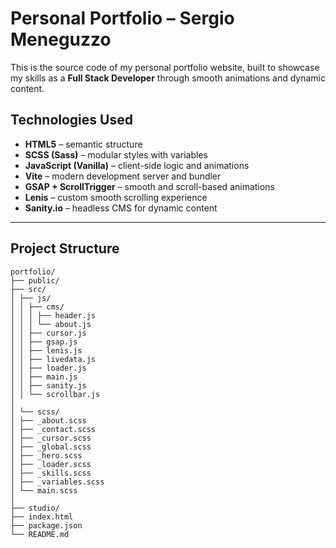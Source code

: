 # Personal Portfolio – Sergio Meneguzzo

This is the source code of my personal portfolio website, built to showcase my skills as a **Full Stack Developer** through smooth animations and dynamic content.

## Technologies Used

- **HTML5** – semantic structure
- **SCSS (Sass)** – modular styles with variables
- **JavaScript (Vanilla)** – client-side logic and animations
- **Vite** – modern development server and bundler
- **GSAP + ScrollTrigger** – smooth and scroll-based animations
- **Lenis** – custom smooth scrolling experience
- **Sanity.io** – headless CMS for dynamic content

---

## Project Structure
```
portfolio/
├── public/ 
├── src/
│ ├── js/
│ │ ├── cms/
│ │ │ ├── header.js
│ │ │ └── about.js 
│ │ ├── cursor.js
│ │ ├── gsap.js
│ │ ├── lenis.js
│ │ ├── livedata.js
│ │ ├── loader.js
│ │ ├── main.js
│ │ ├── sanity.js
│ │ └── scrollbar.js
│
│ └── scss/
│ ├── _about.scss
│ ├── _contact.scss
│ ├── _cursor.scss
│ ├── _global.scss
│ ├── _hero.scss
│ ├── _loader.scss
│ ├── _skills.scss
│ ├── _variables.scss
│ └── main.scss
│
├── studio/
├── index.html
├── package.json
└── README.md
```


